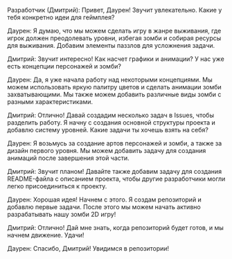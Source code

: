 Разработчик (Дмитрий): Привет, Даурен! Звучит увлекательно. Какие у тебя конкретно идеи для геймплея?

Даурен: Я думаю, что мы можем сделать игру в жанре выживания, где игрок должен преодолевать уровни, избегая зомби и собирая ресурсы для выживания. Добавим элементы паззлов для усложнения задачи.

Дмитрий: Звучит интересно! Как насчет графики и анимации? У нас уже есть концепции персонажей и зомби?

Даурен: Да, я уже начала работу над некоторыми концепциями. Мы можем использовать яркую палитру цветов и сделать анимации зомби захватывающими. Мы также можем добавить различные виды зомби с разными характеристиками.

Дмитрий: Отлично! Давай создадим несколько задач в Issues, чтобы разделить работу. Я начну с создания основной структуры проекта и добавлю систему уровней. Какие задачи ты хочешь взять на себя?

Даурен: Я возьмусь за создание артов персонажей и зомби, а также за дизайн первого уровня. Мы можем добавить задачу для создания анимаций после завершения этой части.

Дмитрий: Звучит планом! Давайте также добавим задачу для создания README-файла с описанием проекта, чтобы другие разработчики могли легко присоединиться к проекту.

Даурен: Хорошая идея! Начнем с этого. Я создам репозиторий и добавлю первые задачи. После этого мы можем начать активно разрабатывать нашу зомби 2D игру!

Дмитрий: Отлично! Дай мне знать, когда репозиторий будет готов, и мы начнем движение. Удачи!

Даурен: Спасибо, Дмитрий! Увидимся в репозитории!






